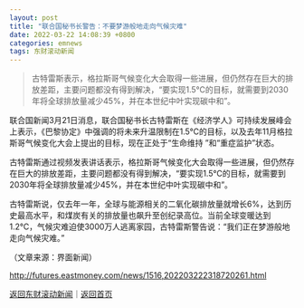 ```yaml
---
layout: post
title: "联合国秘书长警告：不要梦游般地走向气候灾难"
date: 2022-03-22 14:08:39 +0800
categories: emnews
tags: 东财滚动新闻
---
```

> 古特雷斯表示，格拉斯哥气候变化大会取得一些进展，但仍然存在巨大的排放差距，主要问题都没有得到解决，“要实现1.5℃的目标，就需要到2030年将全球排放量减少45%，并在本世纪中叶实现碳中和”。

<p>联合国新闻3月21日消息，联合国秘书长古特雷斯在《经济学人》可持续发展峰会上表示，《巴黎协定》中强调的将未来升温限制在1.5℃的目标，以及去年11月格拉斯哥气候变化大会上提出的目标，现在正处于“生命维持 ”和“重症监护”状态。 </p><p>古特雷斯通过视频发表讲话表示，格拉斯哥气候变化大会取得一些进展，但仍然存在巨大的排放差距，主要问题都没有得到解决，“要实现1.5℃的目标，就需要到2030年将全球排放量减少45%，并在本世纪中叶实现碳中和”。</p><p>古特雷斯说，仅去年一年，全球与能源相关的二氧化碳排放量就增长6%，达到历史最高水平，和煤炭有关的排放量也飙升至创纪录高位。当前全球变暖达到1.2℃，气候灾难迫使3000万人逃离家园，古特雷斯警告说：“我们正在梦游般地走向气候灾难。”</p><p class="em_media">（文章来源：界面新闻）</p>

<http://futures.eastmoney.com/news/1516,202203222318720261.html>

[返回东财滚动新闻](//finews.withounder.com/emnews/)｜[返回首页](//finews.withounder.com/)